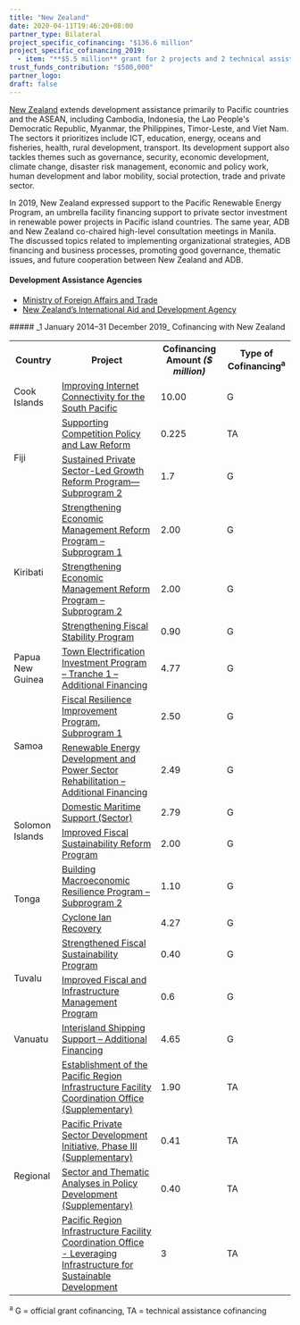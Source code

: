 ```yaml
---
title: "New Zealand"
date: 2020-04-11T19:46:20+08:00
partner_type: Bilateral
project_specific_cofinancing: "$136.6 million"
project_specific_cofinancing_2019:
  - item: "**$5.5 million** grant for 2 projects and 2 technical assistances"
trust_funds_contribution: "$500,000"
partner_logo:
draft: false
---
```


[New Zealand](https://www.adb.org/publications/new-zealand-fact-sheet) extends development assistance primarily to Pacific countries and the ASEAN, including Cambodia, Indonesia, the Lao People's Democratic Republic, Myanmar, the Philippines, Timor-Leste, and Viet Nam. The sectors it prioritizes include ICT, education, energy, oceans and fisheries, health, rural development, transport. Its development support also tackles themes such as governance, security, economic development, climate change, disaster risk management, economic and policy work, human development and labor mobility, social protection, trade and private sector.  

In 2019, New Zealand expressed support to the Pacific Renewable Energy Program, an umbrella facility financing support to private sector investment in renewable power projects in Pacific island countries. The same year, ADB and New Zealand co-chaired high-level consultation meetings in Manila. The discussed topics related to implementing organizational strategies, ADB financing and business processes, promoting good governance, thematic issues, and future cooperation between New Zealand and ADB. 

#### Development Assistance Agencies 

* [Ministry of Foreign Affairs and Trade](https://www.mfat.govt.nz/)  
* [New Zealand’s International Aid and Development Agency](https://www.mfat.govt.nz/en/aid-and-development/)  

<split>
##### _1 January 2014–31 December 2019_ Cofinancing with New Zealand

<table class="table dr-partner-table">
                                    
<tr>
    <th>Country</th>
    <th>Project</th>
    <th>Cofinancing Amount <em>($ million)</em></th>
    <th>Type of Cofinancing<sup>a</sup></th>
</tr>
<tr>
<td>Cook Islands</td>
<td><a
href="https://www.adb.org/projects/50110-001/main" target="_blank">Improving
Internet Connectivity for the South Pacific</a></td>
<td>10.00 </td>
<td>G</td>
</tr>

<tr>
<td rowspan="2">Fiji</td>
<td><a
href="https://www.adb.org/projects/53289-001/main" target="_blank">Supporting Competition Policy and Law Reform</a></td>
<td>0.225 </td>
<td>TA</td>
</tr>

<tr>
<td><a
href="https://www.adb.org/projects/48490-003/main" target="_blank">Sustained Private Sector-Led Growth Reform Program—Subprogram 2</a></td>
<td>1.7 </td>
<td>G</td>
</tr>

<tr>
<td rowspan="3">Kiribati</td>
<td><a
href="https://www.adb.org/projects/47322-001/main" target="_blank">Strengthening
Economic Management Reform Program – Subprogram 1</a></td>
<td>2.00 </td>
<td>G</td>
</tr>
<tr>
<td><a
href="https://www.adb.org/projects/47322-002/main" target="_blank">Strengthening
Economic Management Reform Program – Subprogram 2</a></td>
<td>2.00 </td>
<td>G</td>
</tr>
<tr>
<td><a
href="https://www.adb.org/projects/47314-001/main" target="_blank">Strengthening
Fiscal Stability Program</a></td>
<td>0.90 </td>
<td>G</td>
</tr>
<tr>
<td>Papua New Guinea</td>
<td><a
href="https://www.adb.org/projects/41504-023/main" target="_blank">Town
Electrification Investment Program – Tranche 1 – Additional Financing</a></td>
<td>4.77 </td>
<td>G</td>
</tr>
<tr>
<td rowspan="2">Samoa</td>
<td><a
href="https://www.adb.org/projects/50210-001/main" target="_blank">Fiscal
Resilience Improvement Program, Subprogram 1</a></td>
<td>2.50 </td>
<td>G</td>
</tr>
<tr>
<td><a
href="https://www.adb.org/projects/46044-002/main" target="_blank">Renewable
Energy Development and Power Sector Rehabilitation – Additional Financing</a></td>
<td>2.49 </td>
<td>G</td>
</tr>
<tr>
<td rowspan="2">Solomon Islands</td>
<td><a
href="https://www.adb.org/projects/40263-022/main" target="_blank">Domestic
Maritime Support (Sector)</a></td>
<td>2.79 </td>
<td>G</td>
</tr>
<tr>
<td><a
href="https://www.adb.org/projects/52074-001/main" target="_blank">Improved
Fiscal Sustainability Reform Program</a></td>
<td>2.00 </td>
<td>G</td>
</tr>
<tr>
<td rowspan="2">Tonga</td>
<td><a
href="https://www.adb.org/projects/48361-002/main" target="_blank">Building
Macroeconomic Resilience Program – Subprogram 2</a></td>
<td>1.10 </td>
<td>G</td>
</tr>
<tr>
<td><a
href="https://www.adb.org/projects/48192-001/main" target="_blank">Cyclone
Ian Recovery</a></td>
<td>4.27 </td>
<td>G</td>
</tr>
<tr>
<td rowspan="2">Tuvalu</td>
<td><a
href="https://www.adb.org/projects/47318-001/main" target="_blank">Strengthened
Fiscal Sustainability Program</a></td>
<td>0.40 </td>
<td>G</td>
</tr>

<tr>
<td><a
href="https://www.adb.org/projects/50377-001/main" target="_blank">Improved Fiscal and Infrastructure Management Program</a></td>
<td>0.6 </td>
<td>G</td>
</tr>

<tr>
<td>Vanuatu</td>
<td><a
href="https://www.adb.org/projects/42392-013/main" target="_blank">Interisland
Shipping Support – Additional Financing</a></td>
<td>4.65 </td>
<td>G</td>
</tr>
<tr>
<td rowspan="4">Regional</td>
<td><a
href="https://www.adb.org/projects/46500-001/main" target="_blank">Establishment
of the Pacific Region Infrastructure Facility Coordination Office
(Supplementary)</a></td>
<td>1.90 </td>
<td>TA</td>
</tr>
<tr>
<td><a
href="https://www.adb.org/projects/46510-001/main" target="_blank">Pacific
Private Sector Development Initiative, Phase III (Supplementary)</a></td>
<td>0.41 </td>
<td>TA</td>
</tr>
<tr>
<td><a
href="https://www.adb.org/projects/48345-001/main" target="_blank">Sector
and Thematic Analyses in Policy Development (Supplementary)</a></td>
<td>0.40 </td>
<td>TA</td>
</tr>

<tr>
<td><a
href="https://www.adb.org/projects/53103-001/main" target="_blank">Pacific Region Infrastructure Facility Coordination Office - Leveraging Infrastructure for Sustainable Development</a></td>
<td>3 </td>
<td>TA</td>
</tr>

</table>

<p class="dr-footnote"><sup>a</sup> G = official grant cofinancing, TA = technical assistance cofinancing</p>